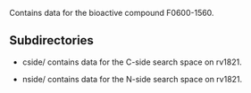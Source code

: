Contains data for the bioactive compound F0600-1560.

## Subdirectories

- cside/ contains data for the C-side search space on rv1821.

- nside/ contains data for the N-side search space on rv1821.


